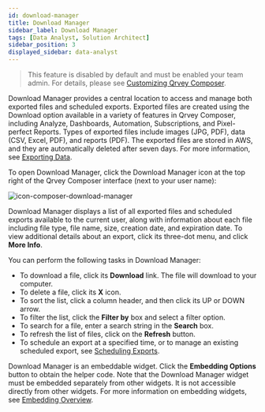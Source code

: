 ```yaml
---
id: download-manager
title: Download Manager
sidebar_label: Download Manager
tags: [Data Analyst, Solution Architect]
sidebar_position: 3
displayed_sidebar: data-analyst
---
```


> This feature is disabled by default and must be enabled your team admin. For details, please see [Customizing Qrvey Composer](../admin/customizing-qrvey-composer.md).

Download Manager provides a central location to access and manage both exported files and scheduled exports. Exported files are created using the Download option available in a variety of features in Qrvey Composer, including Analyze, Dashboards, Automation, Subscriptions, and Pixel-perfect Reports. Types of exported files include images (JPG, PDF), data (CSV, Excel, PDF), and reports (PDF). The exported files are stored in AWS, and they are automatically deleted after seven days. For more information, see [Exporting Data](../05-Working%20with%20Data/Datasets/03-Analyze/exporting.md).

To open Download Manager, click the Download Manager icon at the top right of the Qrvey Composer interface (next to your user name):

![icon-composer-download-manager](https://s3.amazonaws.com/cdn.qrvey.com/documentation_assets/ui-docs/basics/icon-composer-download-manager.png)

Download Manager displays a list of all exported files and scheduled exports available to the current user, along with information about each file including file type, file name, size, creation date, and expiration date. To view additional details about an export, click its three-dot menu, and click **More Info**.

You can perform the following tasks in Download Manager:
* To download a file, click its **Download** link. The file will download to your computer. 
* To delete a file, click its **X** icon. 
* To sort the list, click a column header, and then click its UP or DOWN arrow.
* To filter the list, click the **Filter by** box and select a filter option.  
* To search for a file, enter a search string in the **Search** box. 
* To refresh the list of files, click on the **Refresh** button.
* To schedule an export at a specified time, or to manage an existing scheduled export, see [Scheduling Exports](./scheduling-exports.md).

Download Manager is an embeddable widget. Click the **Embedding Options** button to obtain the helper code. Note that the Download Manager widget must be embedded separately from other widgets. It is not accessible directly from other widgets. For more information on embedding widgets, see [Embedding Overview](../../software-developer/04-Embedding%20Qrvey%20Widgets/overview-of-embedding.md).
